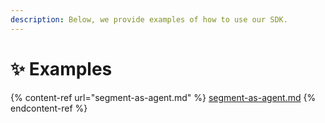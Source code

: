 ```yaml
---
description: Below, we provide examples of how to use our SDK.
---
```


# ✨ Examples

{% content-ref url="segment-as-agent.md" %}
[segment-as-agent.md](segment-as-agent.md)
{% endcontent-ref %}
